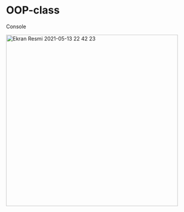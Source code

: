 # OOP-class

Console

<img width="467" alt="Ekran Resmi 2021-05-13 22 42 23" src="https://user-images.githubusercontent.com/50278401/118178328-822da900-b43c-11eb-972f-7f9f640c8b08.png">

